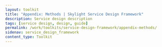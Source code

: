 ```yaml
---
layout: toolkit
title: "Appendix: Methods | Skylight Service Design Framework"
description: Service design description
tags: [service design, design, guide]
permalink: /work/toolkits/service-design-framework/appendix-methods/
sidenav: service_design_framework
content_type: Toolkit
---
```


